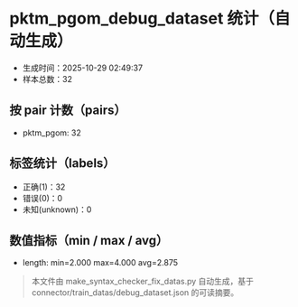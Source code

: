 # pktm_pgom_debug_dataset 统计（自动生成）

- 生成时间：2025-10-29 02:49:37
- 样本总数：32

## 按 pair 计数（pairs）
- pktm_pgom: 32

## 标签统计（labels）
- 正确(1)：32
- 错误(0)：0
- 未知(unknown)：0

## 数值指标（min / max / avg）
- length: min=2.000 max=4.000 avg=2.875

> 本文件由 make_syntax_checker_fix_datas.py 自动生成，基于 connector/train_datas/debug_dataset.json 的可读摘要。